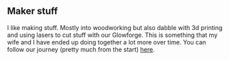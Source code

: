 ## Maker stuff
I like making stuff. Mostly into woodworking but also dabble with 3d printing and using lasers to cut stuff with our Glowforge. This is something that my wife and I have ended up doing together a lot more over time. You can follow our journey (pretty much from the start) [here](https://www.instagram.com/gapmade_/).